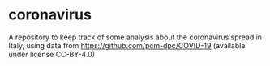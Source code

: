 # coronavirus
A repository to keep track of some analysis about the coronavirus spread in Italy, using data from https://github.com/pcm-dpc/COVID-19
(available under license CC-BY-4.0)
